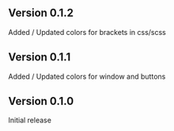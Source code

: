 ## Version 0.1.2

Added / Updated colors for brackets in css/scss

## Version 0.1.1

Added / Updated colors for window and buttons

## Version 0.1.0

Initial release
